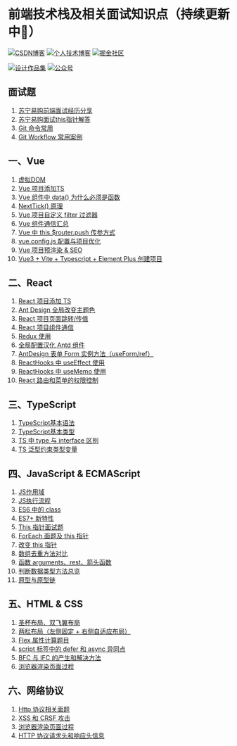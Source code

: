 # 前端技术栈及相关面试知识点（持续更新中:running:）

<!-- ## 相关链接 -->
[![CSDN博客](https://img.shields.io/badge/CSDN博客-@情非得已小猿猿-orange)](https://blog.csdn.net/weixin_43924228)
[![个人技术博客](https://img.shields.io/badge/个人技术博客-@马超-green)](https://machao07.github.io)
[![掘金社区](https://img.shields.io/badge/掘金社区-@情非得已小猿猿-blue)](https://juejin.cn/user/1337486669527096)

[![设计作品集](https://img.shields.io/badge/设计作品集-@情非得已小猿猿-yellow)](https://machao07.zcool.com.cn)
[![公众号](https://img.shields.io/badge/公众号-@情非得已小猿猿-greentea)](https://machao07.github.io/img/official_account.jpg)


<!-- 1️⃣&nbsp;[CSDN](https://blog.csdn.net/weixin_43924228)&emsp;2️⃣&nbsp;[Machao's Blog](https://machao07.github.io/)&emsp;3️⃣&nbsp;[ZCOOL站酷](https://machao07.zcool.com.cn/) -->

## 面试题
1. [苏宁易购前端面试经历分享](https://blog.csdn.net/weixin_43924228/article/details/90699272)
2. [苏宁易购面试this指针解答](https://blog.csdn.net/weixin_43924228/article/details/90755267)
3. [Git 命令常用](https://github.com/machao07/interview-questions/issues/29)
4. [Git Workflow 常用案例](https://github.com/machao07/interview-questions/issues/30)

## 一、Vue
1. [虚拟DOM](https://github.com/machao07/interview-questions/issues/1)
2. [Vue 项目添加TS](https://github.com/machao07/interview-questions/issues/7)
3. [Vue 组件中 data() 为什么必须是函数](https://github.com/machao07/interview-questions/issues/27)
4. [NextTick() 原理](https://blog.csdn.net/weixin_43924228/article/details/106548886)
5. [Vue 项目自定义 filter 过滤器](https://github.com/machao07/interview-questions/issues/28)
6. [Vue 组件通信汇总](https://github.com/machao07/interview-questions/issues/25)
7. [Vue 中 this.$router.push 传参方式](https://github.com/machao07/interview-questions/issues/22)
8. [vue.config.js 配置与项目优化](https://github.com/machao07/interview-questions/issues/24)
9. [Vue 项目预渲染 & SEO](https://github.com/machao07/interview-questions/issues/33)
10. [Vue3 + Vite + Typescript + Element Plus 创建项目](https://mp.weixin.qq.com/s/yv6KYcx4PTYgrU6I1Ns52g)


## 二、React
1. [React 项目添加 TS](https://github.com/machao07/interview-questions/issues/2)
2. [Ant Design 全局改变主题色](https://github.com/machao07/react-admin/issues/1)
3. [React 项目页面跳转/传值](https://github.com/machao07/react-admin/issues/3)
4. [React 项目组件通信](https://github.com/machao07/react-admin/issues/4)
5. [Redux 使用](https://github.com/machao07/interview-questions/issues/31)
6. [全局配置汉化 Antd 组件](https://github.com/machao07/react-admin/issues/2)
7. [AntDesign 表单 Form 实例方法（useForm/ref）](https://github.com/machao07/react-admin/issues/5)
8. [ReactHooks 中 useEffect 使用](https://github.com/machao07/react-admin/issues/6)
9. [ReactHooks 中 useMemo 使用](https://github.com/machao07/interview-questions/issues/34)
10. [React 路由和菜单的权限控制](https://github.com/machao07/interview-questions/issues/26)

## 三、TypeScript
1. [TypeScript基本语法](https://github.com/machao07/interview-questions/issues/3)
2. [TypeScript基本类型](https://github.com/machao07/interview-questions/issues/10)
3. [TS 中 type 与 interface 区别](https://github.com/machao07/interview-questions/issues/12)
4. [TS 泛型约束类型变量](https://github.com/machao07/interview-questions/issues/36)

## 四、JavaScript & ECMAScript
1. [JS作用域](https://github.com/machao07/interview-questions/issues/20)
2. [JS执行流程](https://github.com/machao07/interview-questions/issues/21)
3. [ES6 中的 class](https://github.com/machao07/interview-questions/issues/32)
4. [ES7+ 新特性](https://github.com/machao07/interview-questions/issues/4)
5. [This 指针面试题](https://github.com/machao07/interview-questions/issues/9)
6. [ForEach 面题及 this 指针](https://github.com/machao07/interview-questions/issues/11)
7. [改变 this 指针](https://github.com/machao07/interview-questions/issues/18)
8. [数组去重方法对比](https://github.com/machao07/interview-questions/issues/13)
9. [函数 arguments、rest、箭头函数](https://github.com/machao07/interview-questions/issues/19)
10. [判断数据类型方法总览](https://github.com/machao07/interview-questions/issues/23)
11. [原型与原型链](https://github.com/machao07/interview-questions/issues/35)

## 五、HTML & CSS
1. [圣杯布局、双飞翼布局](https://github.com/machao07/interview-questions/issues/6)
2. [两栏布局（左侧固定 + 右侧自适应布局）](https://github.com/machao07/interview-questions/issues/17)
3. [Flex 属性计算题目](https://github.com/machao07/interview-questions/issues/5)
4. [script 标签中的 defer 和 async 异同点](https://github.com/machao07/interview-questions/issues/8)
5. [BFC 与 IFC 的产生和解决方法](https://github.com/machao07/interview-questions/issues/14)
6. [浏览器渲染页面过程](https://github.com/machao07/interview-questions/issues/16)

## 六、网络协议
1. [Http 协议相关面题](https://github.com/machao07/interview-questions/issues/15)
2. [XSS 和 CRSF 攻击](https://github.com/machao07/interview-questions/issues/37)
3. [浏览器渲染页面过程](https://github.com/machao07/interview-questions/issues/38)
4. [HTTP 协议请求头和响应头信息](https://github.com/machao07/interview-questions/issues/39)



